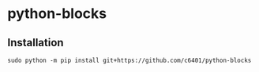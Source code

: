 # python-blocks

## Installation
```sudo python -m pip install git+https://github.com/c6401/python-blocks```
